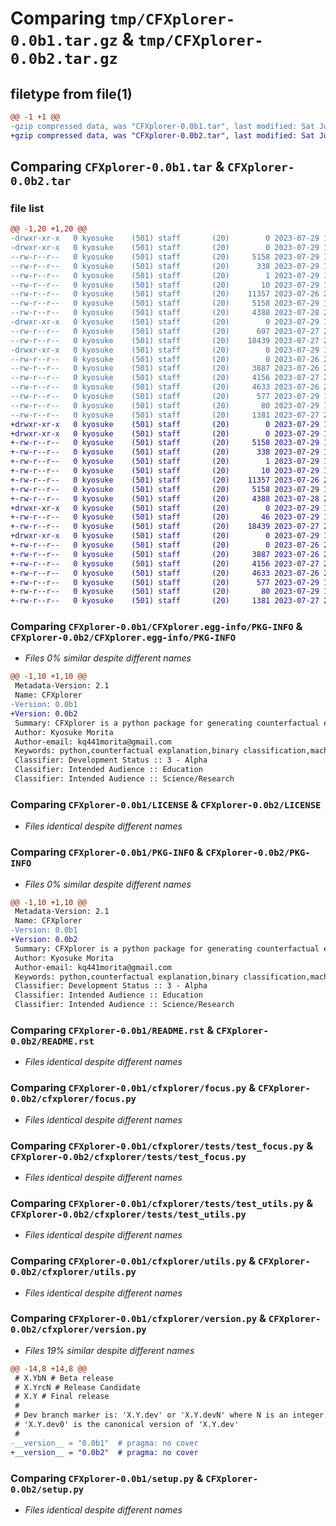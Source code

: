 # Comparing `tmp/CFXplorer-0.0b1.tar.gz` & `tmp/CFXplorer-0.0b2.tar.gz`

## filetype from file(1)

```diff
@@ -1 +1 @@
-gzip compressed data, was "CFXplorer-0.0b1.tar", last modified: Sat Jul 29 14:15:55 2023, max compression
+gzip compressed data, was "CFXplorer-0.0b2.tar", last modified: Sat Jul 29 16:02:47 2023, max compression
```

## Comparing `CFXplorer-0.0b1.tar` & `CFXplorer-0.0b2.tar`

### file list

```diff
@@ -1,20 +1,20 @@
-drwxr-xr-x   0 kyosuke    (501) staff       (20)        0 2023-07-29 14:15:55.169748 CFXplorer-0.0b1/
-drwxr-xr-x   0 kyosuke    (501) staff       (20)        0 2023-07-29 14:15:55.164272 CFXplorer-0.0b1/CFXplorer.egg-info/
--rw-r--r--   0 kyosuke    (501) staff       (20)     5158 2023-07-29 14:15:55.000000 CFXplorer-0.0b1/CFXplorer.egg-info/PKG-INFO
--rw-r--r--   0 kyosuke    (501) staff       (20)      338 2023-07-29 14:15:55.000000 CFXplorer-0.0b1/CFXplorer.egg-info/SOURCES.txt
--rw-r--r--   0 kyosuke    (501) staff       (20)        1 2023-07-29 14:15:55.000000 CFXplorer-0.0b1/CFXplorer.egg-info/dependency_links.txt
--rw-r--r--   0 kyosuke    (501) staff       (20)       10 2023-07-29 14:15:55.000000 CFXplorer-0.0b1/CFXplorer.egg-info/top_level.txt
--rw-r--r--   0 kyosuke    (501) staff       (20)    11357 2023-07-26 21:33:17.000000 CFXplorer-0.0b1/LICENSE
--rw-r--r--   0 kyosuke    (501) staff       (20)     5158 2023-07-29 14:15:55.169941 CFXplorer-0.0b1/PKG-INFO
--rw-r--r--   0 kyosuke    (501) staff       (20)     4388 2023-07-28 20:06:02.000000 CFXplorer-0.0b1/README.rst
-drwxr-xr-x   0 kyosuke    (501) staff       (20)        0 2023-07-29 14:15:55.167355 CFXplorer-0.0b1/cfxplorer/
--rw-r--r--   0 kyosuke    (501) staff       (20)      607 2023-07-27 22:09:50.000000 CFXplorer-0.0b1/cfxplorer/__init__.py
--rw-r--r--   0 kyosuke    (501) staff       (20)    18439 2023-07-27 22:09:50.000000 CFXplorer-0.0b1/cfxplorer/focus.py
-drwxr-xr-x   0 kyosuke    (501) staff       (20)        0 2023-07-29 14:15:55.169037 CFXplorer-0.0b1/cfxplorer/tests/
--rw-r--r--   0 kyosuke    (501) staff       (20)        0 2023-07-26 21:33:17.000000 CFXplorer-0.0b1/cfxplorer/tests/__init__.py
--rw-r--r--   0 kyosuke    (501) staff       (20)     3887 2023-07-26 21:33:17.000000 CFXplorer-0.0b1/cfxplorer/tests/test_focus.py
--rw-r--r--   0 kyosuke    (501) staff       (20)     4156 2023-07-27 22:10:18.000000 CFXplorer-0.0b1/cfxplorer/tests/test_utils.py
--rw-r--r--   0 kyosuke    (501) staff       (20)     4633 2023-07-26 21:33:17.000000 CFXplorer-0.0b1/cfxplorer/utils.py
--rw-r--r--   0 kyosuke    (501) staff       (20)      577 2023-07-29 13:39:03.000000 CFXplorer-0.0b1/cfxplorer/version.py
--rw-r--r--   0 kyosuke    (501) staff       (20)       80 2023-07-29 14:15:55.170627 CFXplorer-0.0b1/setup.cfg
--rw-r--r--   0 kyosuke    (501) staff       (20)     1381 2023-07-27 22:09:50.000000 CFXplorer-0.0b1/setup.py
+drwxr-xr-x   0 kyosuke    (501) staff       (20)        0 2023-07-29 16:02:47.986942 CFXplorer-0.0b2/
+drwxr-xr-x   0 kyosuke    (501) staff       (20)        0 2023-07-29 16:02:47.980782 CFXplorer-0.0b2/CFXplorer.egg-info/
+-rw-r--r--   0 kyosuke    (501) staff       (20)     5158 2023-07-29 16:02:47.000000 CFXplorer-0.0b2/CFXplorer.egg-info/PKG-INFO
+-rw-r--r--   0 kyosuke    (501) staff       (20)      338 2023-07-29 16:02:47.000000 CFXplorer-0.0b2/CFXplorer.egg-info/SOURCES.txt
+-rw-r--r--   0 kyosuke    (501) staff       (20)        1 2023-07-29 16:02:47.000000 CFXplorer-0.0b2/CFXplorer.egg-info/dependency_links.txt
+-rw-r--r--   0 kyosuke    (501) staff       (20)       10 2023-07-29 16:02:47.000000 CFXplorer-0.0b2/CFXplorer.egg-info/top_level.txt
+-rw-r--r--   0 kyosuke    (501) staff       (20)    11357 2023-07-26 21:33:17.000000 CFXplorer-0.0b2/LICENSE
+-rw-r--r--   0 kyosuke    (501) staff       (20)     5158 2023-07-29 16:02:47.987142 CFXplorer-0.0b2/PKG-INFO
+-rw-r--r--   0 kyosuke    (501) staff       (20)     4388 2023-07-28 20:06:02.000000 CFXplorer-0.0b2/README.rst
+drwxr-xr-x   0 kyosuke    (501) staff       (20)        0 2023-07-29 16:02:47.984493 CFXplorer-0.0b2/cfxplorer/
+-rw-r--r--   0 kyosuke    (501) staff       (20)       46 2023-07-29 15:55:11.000000 CFXplorer-0.0b2/cfxplorer/__init__.py
+-rw-r--r--   0 kyosuke    (501) staff       (20)    18439 2023-07-27 22:09:50.000000 CFXplorer-0.0b2/cfxplorer/focus.py
+drwxr-xr-x   0 kyosuke    (501) staff       (20)        0 2023-07-29 16:02:47.986206 CFXplorer-0.0b2/cfxplorer/tests/
+-rw-r--r--   0 kyosuke    (501) staff       (20)        0 2023-07-26 21:33:17.000000 CFXplorer-0.0b2/cfxplorer/tests/__init__.py
+-rw-r--r--   0 kyosuke    (501) staff       (20)     3887 2023-07-26 21:33:17.000000 CFXplorer-0.0b2/cfxplorer/tests/test_focus.py
+-rw-r--r--   0 kyosuke    (501) staff       (20)     4156 2023-07-27 22:10:18.000000 CFXplorer-0.0b2/cfxplorer/tests/test_utils.py
+-rw-r--r--   0 kyosuke    (501) staff       (20)     4633 2023-07-26 21:33:17.000000 CFXplorer-0.0b2/cfxplorer/utils.py
+-rw-r--r--   0 kyosuke    (501) staff       (20)      577 2023-07-29 15:57:33.000000 CFXplorer-0.0b2/cfxplorer/version.py
+-rw-r--r--   0 kyosuke    (501) staff       (20)       80 2023-07-29 16:02:47.987933 CFXplorer-0.0b2/setup.cfg
+-rw-r--r--   0 kyosuke    (501) staff       (20)     1381 2023-07-27 22:09:50.000000 CFXplorer-0.0b2/setup.py
```

### Comparing `CFXplorer-0.0b1/CFXplorer.egg-info/PKG-INFO` & `CFXplorer-0.0b2/CFXplorer.egg-info/PKG-INFO`

 * *Files 0% similar despite different names*

```diff
@@ -1,10 +1,10 @@
 Metadata-Version: 2.1
 Name: CFXplorer
-Version: 0.0b1
+Version: 0.0b2
 Summary: CFXplorer is a python package for generating counterfactual explanations for given model and feature set
 Author: Kyosuke Morita
 Author-email: kq441morita@gmail.com
 Keywords: python,counterfactual explanation,binary classification,machine learning
 Classifier: Development Status :: 3 - Alpha
 Classifier: Intended Audience :: Education
 Classifier: Intended Audience :: Science/Research
```

### Comparing `CFXplorer-0.0b1/LICENSE` & `CFXplorer-0.0b2/LICENSE`

 * *Files identical despite different names*

### Comparing `CFXplorer-0.0b1/PKG-INFO` & `CFXplorer-0.0b2/PKG-INFO`

 * *Files 0% similar despite different names*

```diff
@@ -1,10 +1,10 @@
 Metadata-Version: 2.1
 Name: CFXplorer
-Version: 0.0b1
+Version: 0.0b2
 Summary: CFXplorer is a python package for generating counterfactual explanations for given model and feature set
 Author: Kyosuke Morita
 Author-email: kq441morita@gmail.com
 Keywords: python,counterfactual explanation,binary classification,machine learning
 Classifier: Development Status :: 3 - Alpha
 Classifier: Intended Audience :: Education
 Classifier: Intended Audience :: Science/Research
```

### Comparing `CFXplorer-0.0b1/README.rst` & `CFXplorer-0.0b2/README.rst`

 * *Files identical despite different names*

### Comparing `CFXplorer-0.0b1/cfxplorer/focus.py` & `CFXplorer-0.0b2/cfxplorer/focus.py`

 * *Files identical despite different names*

### Comparing `CFXplorer-0.0b1/cfxplorer/tests/test_focus.py` & `CFXplorer-0.0b2/cfxplorer/tests/test_focus.py`

 * *Files identical despite different names*

### Comparing `CFXplorer-0.0b1/cfxplorer/tests/test_utils.py` & `CFXplorer-0.0b2/cfxplorer/tests/test_utils.py`

 * *Files identical despite different names*

### Comparing `CFXplorer-0.0b1/cfxplorer/utils.py` & `CFXplorer-0.0b2/cfxplorer/utils.py`

 * *Files identical despite different names*

### Comparing `CFXplorer-0.0b1/cfxplorer/version.py` & `CFXplorer-0.0b2/cfxplorer/version.py`

 * *Files 19% similar despite different names*

```diff
@@ -14,8 +14,8 @@
 # X.YbN # Beta release
 # X.YrcN # Release Candidate
 # X.Y # Final release
 #
 # Dev branch marker is: 'X.Y.dev' or 'X.Y.devN' where N is an integer.
 # 'X.Y.dev0' is the canonical version of 'X.Y.dev'
 #
-__version__ = "0.0b1"  # pragma: no cover
+__version__ = "0.0b2"  # pragma: no cover
```

### Comparing `CFXplorer-0.0b1/setup.py` & `CFXplorer-0.0b2/setup.py`

 * *Files identical despite different names*

